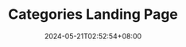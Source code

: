---
title: "Categories Landing Page"
summary: ""
description: ""
date: 2024-05-21T02:52:54+08:00
tags: []
# series: ["Documentation"]
# series_order: 9
cascade:
  showEdit: true
  showSummary: true
  hideFeatureImage: false
draft: false
---